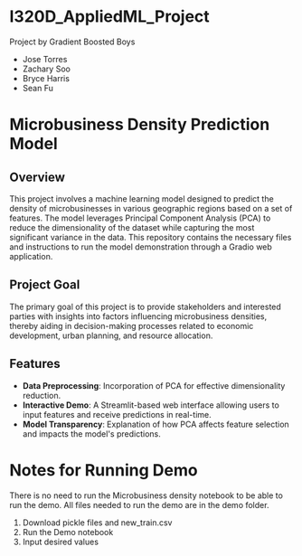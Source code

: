 # I320D_AppliedML_Project
Project by Gradient Boosted Boys <br>
- Jose Torres
- Zachary Soo
- Bryce Harris
- Sean Fu

# Microbusiness Density Prediction Model

## Overview
This project involves a machine learning model designed to predict the density of microbusinesses in various geographic regions based on a set of features. The model leverages Principal Component Analysis (PCA) to reduce the dimensionality of the dataset while capturing the most significant variance in the data. This repository contains the necessary files and instructions to run the model demonstration through a Gradio web application.

## Project Goal
The primary goal of this project is to provide stakeholders and interested parties with insights into factors influencing microbusiness densities, thereby aiding in decision-making processes related to economic development, urban planning, and resource allocation.

## Features
- **Data Preprocessing**: Incorporation of PCA for effective dimensionality reduction.
- **Interactive Demo**: A Streamlit-based web interface allowing users to input features and receive predictions in real-time.
- **Model Transparency**: Explanation of how PCA affects feature selection and impacts the model's predictions.

# Notes for Running Demo
There is no need to run the Microbusiness density notebook to be able to run the demo.
All files needed to run the demo are in the demo folder.
1. Download pickle files and new_train.csv
2. Run the Demo notebook
3. Input desired values

